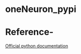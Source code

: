 # oneNeuron_pypi


# Reference-
[Official python documentation](https://packaging.python.org/tutorials/packaging-projects/)